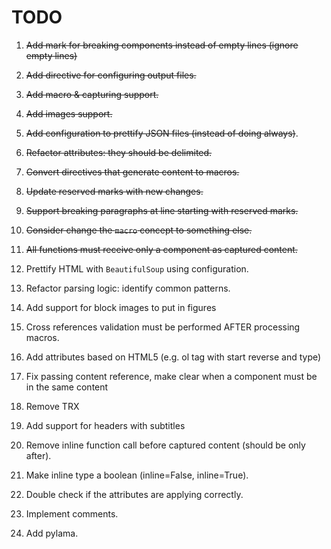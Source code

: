 # TODO

1. ~~Add mark for breaking components instead of empty lines (ignore empty lines)~~
1. ~~Add directive for configuring output files.~~
1. ~~Add macro & capturing support.~~
1. ~~Add images support.~~
1. ~~Add configuration to prettify JSON files (instead of doing always)~~.
1. ~~Refactor attributes: they should be delimited.~~
1. ~~Convert directives that generate content to macros.~~
1. ~~Update reserved marks with new changes.~~
1. ~~Support breaking paragraphs at line starting with reserved marks.~~
1. ~~Consider change the `macro` concept to something else.~~ 
1. ~~All functions must receive only a component as captured content.~~

1. Prettify HTML with `BeautifulSoup` using configuration.
1. Refactor parsing logic: identify common patterns.
1. Add support for block images to put in figures
1. Cross references validation must be performed AFTER processing macros.
1. Add attributes based on HTML5 (e.g. ol tag with start reverse and type)
1. Fix passing content reference, make clear when a component must be in the same content
1. Remove TRX
1. Add support for headers with subtitles
1. Remove inline function call before captured content (should be only after).
1. Make inline type a boolean (inline=False, inline=True).
1. Double check if the attributes are applying correctly.
1. Implement comments.
1. Add pylama.
